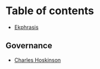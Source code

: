 # Table of contents

* [Ekphrasis](README.md)

## Governance

* [Charles Hoskinson](governance/charles-hoskinson.md)

